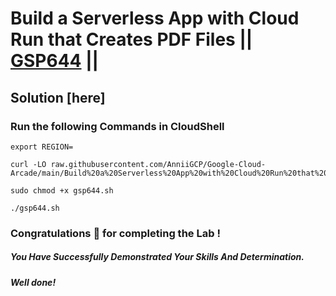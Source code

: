 # Build a Serverless App with Cloud Run that Creates PDF Files || [GSP644](https://www.cloudskillsboost.google/focuses/8390?parent=catalog) ||

## Solution [here] 

### Run the following Commands in CloudShell

```
export REGION=
```
```
curl -LO raw.githubusercontent.com/AnniiGCP/Google-Cloud-Arcade/main/Build%20a%20Serverless%20App%20with%20Cloud%20Run%20that%20Creates%20PDF%20Files/gsp644.sh

sudo chmod +x gsp644.sh

./gsp644.sh
```

### Congratulations 🎉 for completing the Lab !

##### *You Have Successfully Demonstrated Your Skills And Determination.*

#### *Well done!*

 

 
